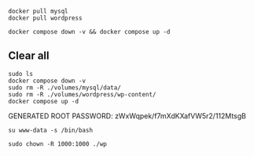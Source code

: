 ```shell
docker pull mysql
docker pull wordpress
```

````shell
docker compose down -v && docker compose up -d
````

## Clear all

```shell
sudo ls
docker compose down -v
sudo rm -R ./volumes/mysql/data/
sudo rm -R ./volumes/wordpress/wp-content/
docker compose up -d
```
GENERATED ROOT PASSWORD: zWxWqpek/f7mXdKXafVW5r2/112MtsgB

````shell
su www-data -s /bin/bash
````


```shell
sudo chown -R 1000:1000 ./wp
```
